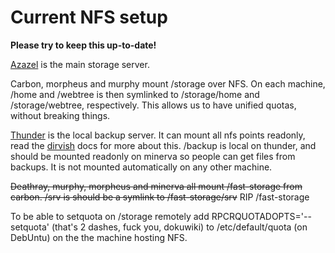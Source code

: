 # Current NFS setup

**Please try to keep this up-to-date!**

[Azazel](azazel) is the main storage server.

Carbon, morpheus and murphy mount /storage over NFS. On each machine, /home and /webtree is then symlinked to /storage/home and /storage/webtree, respectively. This allows us to have unified quotas, without breaking things.

[Thunder](thunder) is the local backup server. It can mount all nfs points readonly, read the [dirvish](dirvish) docs for more about this. /backup is local on thunder, and should be mounted readonly on minerva so people can get files from backups. It is not mounted automatically on any other machine.

~~Deathray, murphy, morpheus and minerva all mount /fast-storage from carbon. /srv is should be a symlink to /fast-storage/srv~~ RIP /fast-storage

To be able to setquota on /storage remotely add RPCRQUOTADOPTS='--setquota' (that's 2 dashes, fuck you, dokuwiki) to /etc/default/quota (on DebUntu) on the the machine hosting NFS.

